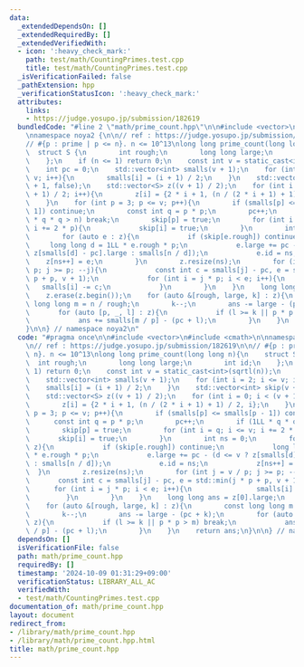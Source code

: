 ```yaml
---
data:
  _extendedDependsOn: []
  _extendedRequiredBy: []
  _extendedVerifiedWith:
  - icon: ':heavy_check_mark:'
    path: test/math/CountingPrimes.test.cpp
    title: test/math/CountingPrimes.test.cpp
  _isVerificationFailed: false
  _pathExtension: hpp
  _verificationStatusIcon: ':heavy_check_mark:'
  attributes:
    links:
    - https://judge.yosupo.jp/submission/182619
  bundledCode: "#line 2 \"math/prime_count.hpp\"\n\n#include <vector>\n#include <cmath>\n\
    \nnamespace noya2 {\n\n// ref : https://judge.yosupo.jp/submission/182619\n\n\
    // #{p : prime | p <= n}. n <= 10^13\nlong long prime_count(long long n){\n  \
    \  struct S {\n        int rough;\n        long long large;\n        int id;\n\
    \    };\n    if (n <= 1) return 0;\n    const int v = static_cast<int>(sqrtl(n));\n\
    \    int pc = 0;\n    std::vector<int> smalls(v + 1);\n    for (int i = 2; i <=\
    \ v; i++){\n        smalls[i] = (i + 1) / 2;\n    }\n    std::vector<int> skip(v\
    \ + 1, false);\n    std::vector<S> z((v + 1) / 2);\n    for (int i = 0; i < (v\
    \ + 1) / 2; i++){\n        z[i] = {2 * i + 1, (n / (2 * i + 1) + 1) / 2, i};\n\
    \    }\n    for (int p = 3; p <= v; p++){\n        if (smalls[p] <= smalls[p -\
    \ 1]) continue;\n        const int q = p * p;\n        pc++;\n        if (1LL\
    \ * q * q > n) break;\n        skip[p] = true;\n        for (int i = q; i <= v;\
    \ i += 2 * p){\n            skip[i] = true;\n        }\n        int ns = 0;\n\
    \        for (auto e : z){\n            if (skip[e.rough]) continue;\n       \
    \     long long d = 1LL * e.rough * p;\n            e.large += pc - (d <= v ?\
    \ z[smalls[d] - pc].large : smalls[n / d]);\n            e.id = ns;\n        \
    \    z[ns++] = e;\n        }\n        z.resize(ns);\n        for (int j = v /\
    \ p; j >= p; --j){\n            const int c = smalls[j] - pc, e = std::min(j *\
    \ p + p, v + 1);\n            for (int i = j * p; i < e; i++){\n             \
    \   smalls[i] -= c;\n            }\n        }\n    }\n    long long ans = z[0].large;\n\
    \    z.erase(z.begin());\n    for (auto &[rough, large, k] : z){\n        const\
    \ long long m = n / rough;\n        k--;\n        ans -= large - (pc + k);\n \
    \       for (auto [p, _, l] : z){\n            if (l >= k || p * p > m) break;\n\
    \            ans += smalls[m / p] - (pc + l);\n        }\n    }\n    return ans;\n\
    }\n\n} // namespace noya2\n"
  code: "#pragma once\n\n#include <vector>\n#include <cmath>\n\nnamespace noya2 {\n\
    \n// ref : https://judge.yosupo.jp/submission/182619\n\n// #{p : prime | p <=\
    \ n}. n <= 10^13\nlong long prime_count(long long n){\n    struct S {\n      \
    \  int rough;\n        long long large;\n        int id;\n    };\n    if (n <=\
    \ 1) return 0;\n    const int v = static_cast<int>(sqrtl(n));\n    int pc = 0;\n\
    \    std::vector<int> smalls(v + 1);\n    for (int i = 2; i <= v; i++){\n    \
    \    smalls[i] = (i + 1) / 2;\n    }\n    std::vector<int> skip(v + 1, false);\n\
    \    std::vector<S> z((v + 1) / 2);\n    for (int i = 0; i < (v + 1) / 2; i++){\n\
    \        z[i] = {2 * i + 1, (n / (2 * i + 1) + 1) / 2, i};\n    }\n    for (int\
    \ p = 3; p <= v; p++){\n        if (smalls[p] <= smalls[p - 1]) continue;\n  \
    \      const int q = p * p;\n        pc++;\n        if (1LL * q * q > n) break;\n\
    \        skip[p] = true;\n        for (int i = q; i <= v; i += 2 * p){\n     \
    \       skip[i] = true;\n        }\n        int ns = 0;\n        for (auto e :\
    \ z){\n            if (skip[e.rough]) continue;\n            long long d = 1LL\
    \ * e.rough * p;\n            e.large += pc - (d <= v ? z[smalls[d] - pc].large\
    \ : smalls[n / d]);\n            e.id = ns;\n            z[ns++] = e;\n      \
    \  }\n        z.resize(ns);\n        for (int j = v / p; j >= p; --j){\n     \
    \       const int c = smalls[j] - pc, e = std::min(j * p + p, v + 1);\n      \
    \      for (int i = j * p; i < e; i++){\n                smalls[i] -= c;\n   \
    \         }\n        }\n    }\n    long long ans = z[0].large;\n    z.erase(z.begin());\n\
    \    for (auto &[rough, large, k] : z){\n        const long long m = n / rough;\n\
    \        k--;\n        ans -= large - (pc + k);\n        for (auto [p, _, l] :\
    \ z){\n            if (l >= k || p * p > m) break;\n            ans += smalls[m\
    \ / p] - (pc + l);\n        }\n    }\n    return ans;\n}\n\n} // namespace noya2"
  dependsOn: []
  isVerificationFile: false
  path: math/prime_count.hpp
  requiredBy: []
  timestamp: '2024-10-09 01:31:29+09:00'
  verificationStatus: LIBRARY_ALL_AC
  verifiedWith:
  - test/math/CountingPrimes.test.cpp
documentation_of: math/prime_count.hpp
layout: document
redirect_from:
- /library/math/prime_count.hpp
- /library/math/prime_count.hpp.html
title: math/prime_count.hpp
---
```

